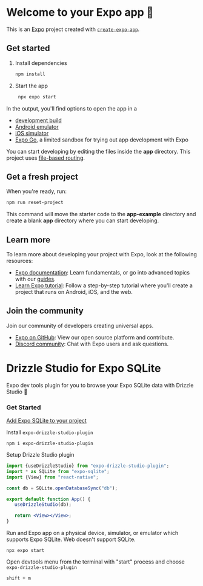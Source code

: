 # Welcome to your Expo app 👋

This is an [Expo](https://expo.dev) project created with [`create-expo-app`](https://www.npmjs.com/package/create-expo-app).

## Get started

1. Install dependencies

   ```bash
   npm install
   ```

2. Start the app

   ```bash
    npx expo start
   ```

In the output, you'll find options to open the app in a

- [development build](https://docs.expo.dev/develop/development-builds/introduction/)
- [Android emulator](https://docs.expo.dev/workflow/android-studio-emulator/)
- [iOS simulator](https://docs.expo.dev/workflow/ios-simulator/)
- [Expo Go](https://expo.dev/go), a limited sandbox for trying out app development with Expo

You can start developing by editing the files inside the **app** directory. This project uses [file-based routing](https://docs.expo.dev/router/introduction).

## Get a fresh project

When you're ready, run:

```bash
npm run reset-project
```

This command will move the starter code to the **app-example** directory and create a blank **app** directory where you can start developing.

## Learn more

To learn more about developing your project with Expo, look at the following resources:

- [Expo documentation](https://docs.expo.dev/): Learn fundamentals, or go into advanced topics with our [guides](https://docs.expo.dev/guides).
- [Learn Expo tutorial](https://docs.expo.dev/tutorial/introduction/): Follow a step-by-step tutorial where you'll create a project that runs on Android, iOS, and the web.

## Join the community

Join our community of developers creating universal apps.

- [Expo on GitHub](https://github.com/expo/expo): View our open source platform and contribute.
- [Discord community](https://chat.expo.dev): Chat with Expo users and ask questions.

# Drizzle Studio for Expo SQLite

Expo dev tools plugin for you to browse your Expo SQLite data with Drizzle Studio 🎉

### Get Started

[Add Expo SQLite to your project](https://docs.expo.dev/versions/latest/sdk/sqlite/)

Install `expo-drizzle-studio-plugin`

```shell
npm i expo-drizzle-studio-plugin
```

Setup Drizzle Studio plugin

```jsx
import {useDrizzleStudio} from "expo-drizzle-studio-plugin";
import * as SQLite from "expo-sqlite";
import {View} from "react-native";

const db = SQLite.openDatabaseSync("db");

export default function App() {
   useDrizzleStudio(db);

   return <View></View>;
}
```

Run and Expo app on a physical device, simulator, or emulator which supports Expo SQLite. Web doesn't support SQLite.

```shell
npx expo start
```

Open devtools menu from the terminal with "start" process and choose `expo-drizzle-studio-plugin`

```
shift + m
```